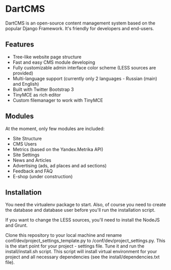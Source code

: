 DartCMS
=======

DartCMS is an open-source content management system based on the popular Django Framework. It's friendly for developers
and end-users.


Features
--------

- Tree-like website page structure
- Fast and easy CMS module developing
- Fully customizable admin interface color scheme (LESS sources are provided)
- Multi-language support (currently only 2 languages - Russian (main) and English)
- Built with Twitter Bootstrap 3
- TinyMCE as rich editor
- Custom filemanager to work with TinyMCE


Modules
-------

At the moment, only few modules are included:

- Site Structure
- CMS Users
- Metrics (based on the Yandex.Metrika API)
- Site Settings
- News and Articles
- Advertising (ads, ad places and ad sections)
- Feedback and FAQ
- E-shop (under construction)


Installation
------------

You need the virtualenv package to start. Also, of course you need to create the database and database user before you'll
run the installation script.

If you want to change the LESS sources, you'll need to install the NodeJS and Grunt.

Clone this repository to your local machine and rename conf/dev/project_settings_template.py
to /conf/dev/project_settings.py. This is the start point for your project - settings file. Tune it and run the
install/install.sh script. This script will install virtual environment for your project and all necessary dependencies
(see the install/dependencies.txt file).
